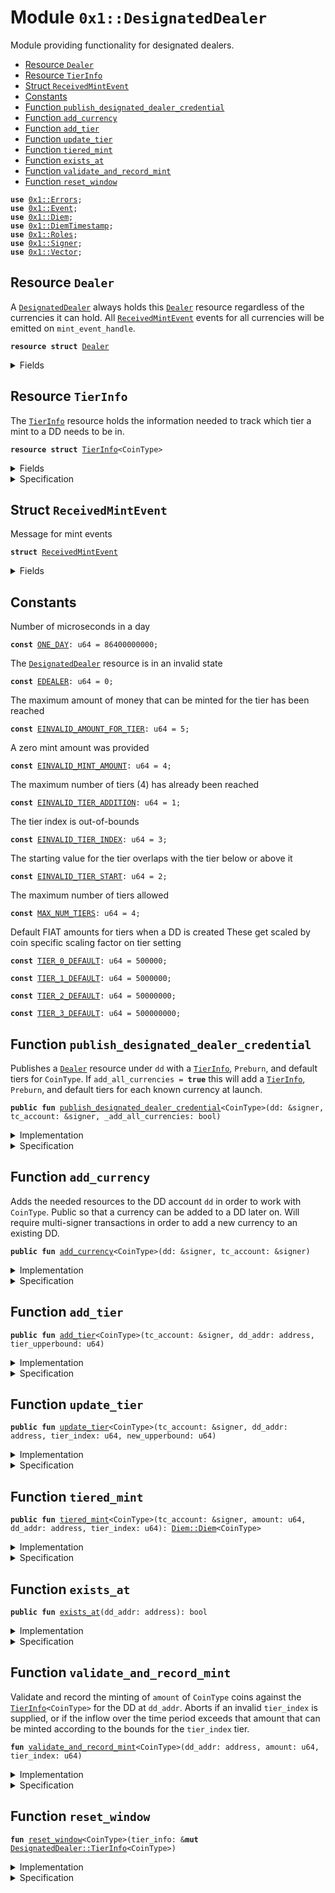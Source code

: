 
<a name="0x1_DesignatedDealer"></a>

# Module `0x1::DesignatedDealer`

Module providing functionality for designated dealers.


-  [Resource `Dealer`](#0x1_DesignatedDealer_Dealer)
-  [Resource `TierInfo`](#0x1_DesignatedDealer_TierInfo)
-  [Struct `ReceivedMintEvent`](#0x1_DesignatedDealer_ReceivedMintEvent)
-  [Constants](#@Constants_0)
-  [Function `publish_designated_dealer_credential`](#0x1_DesignatedDealer_publish_designated_dealer_credential)
-  [Function `add_currency`](#0x1_DesignatedDealer_add_currency)
-  [Function `add_tier`](#0x1_DesignatedDealer_add_tier)
-  [Function `update_tier`](#0x1_DesignatedDealer_update_tier)
-  [Function `tiered_mint`](#0x1_DesignatedDealer_tiered_mint)
-  [Function `exists_at`](#0x1_DesignatedDealer_exists_at)
-  [Function `validate_and_record_mint`](#0x1_DesignatedDealer_validate_and_record_mint)
-  [Function `reset_window`](#0x1_DesignatedDealer_reset_window)


<pre><code><b>use</b> <a href="Errors.md#0x1_Errors">0x1::Errors</a>;
<b>use</b> <a href="Event.md#0x1_Event">0x1::Event</a>;
<b>use</b> <a href="Diem.md#0x1_Diem">0x1::Diem</a>;
<b>use</b> <a href="DiemTimestamp.md#0x1_DiemTimestamp">0x1::DiemTimestamp</a>;
<b>use</b> <a href="Roles.md#0x1_Roles">0x1::Roles</a>;
<b>use</b> <a href="Signer.md#0x1_Signer">0x1::Signer</a>;
<b>use</b> <a href="Vector.md#0x1_Vector">0x1::Vector</a>;
</code></pre>



<a name="0x1_DesignatedDealer_Dealer"></a>

## Resource `Dealer`

A <code><a href="DesignatedDealer.md#0x1_DesignatedDealer">DesignatedDealer</a></code> always holds this <code><a href="DesignatedDealer.md#0x1_DesignatedDealer_Dealer">Dealer</a></code> resource regardless of the
currencies it can hold. All <code><a href="DesignatedDealer.md#0x1_DesignatedDealer_ReceivedMintEvent">ReceivedMintEvent</a></code> events for all
currencies will be emitted on <code>mint_event_handle</code>.


<pre><code><b>resource</b> <b>struct</b> <a href="DesignatedDealer.md#0x1_DesignatedDealer_Dealer">Dealer</a>
</code></pre>



<details>
<summary>Fields</summary>


<dl>
<dt>
<code>mint_event_handle: <a href="Event.md#0x1_Event_EventHandle">Event::EventHandle</a>&lt;<a href="DesignatedDealer.md#0x1_DesignatedDealer_ReceivedMintEvent">DesignatedDealer::ReceivedMintEvent</a>&gt;</code>
</dt>
<dd>
 Handle for mint events
</dd>
</dl>


</details>

<a name="0x1_DesignatedDealer_TierInfo"></a>

## Resource `TierInfo`

The <code><a href="DesignatedDealer.md#0x1_DesignatedDealer_TierInfo">TierInfo</a></code> resource holds the information needed to track which
tier a mint to a DD needs to be in.


<pre><code><b>resource</b> <b>struct</b> <a href="DesignatedDealer.md#0x1_DesignatedDealer_TierInfo">TierInfo</a>&lt;CoinType&gt;
</code></pre>



<details>
<summary>Fields</summary>


<dl>
<dt>
<code>window_start: u64</code>
</dt>
<dd>
 Time window start in microseconds
</dd>
<dt>
<code>window_inflow: u64</code>
</dt>
<dd>
 The minted inflow during this time window
</dd>
<dt>
<code>tiers: vector&lt;u64&gt;</code>
</dt>
<dd>
 0-indexed array of tier upperbounds
</dd>
</dl>


</details>

<details>
<summary>Specification</summary>


The number of tiers is limited.


<pre><code><b>invariant</b> len(tiers) &lt;= <a href="DesignatedDealer.md#0x1_DesignatedDealer_MAX_NUM_TIERS">MAX_NUM_TIERS</a>;
</code></pre>


Tiers are ordered.


<pre><code><b>invariant</b> <b>forall</b> i in 0..len(tiers), j in 0..len(tiers) <b>where</b> i &lt; j: tiers[i] &lt; tiers[j];
</code></pre>



</details>

<a name="0x1_DesignatedDealer_ReceivedMintEvent"></a>

## Struct `ReceivedMintEvent`

Message for mint events


<pre><code><b>struct</b> <a href="DesignatedDealer.md#0x1_DesignatedDealer_ReceivedMintEvent">ReceivedMintEvent</a>
</code></pre>



<details>
<summary>Fields</summary>


<dl>
<dt>
<code>currency_code: vector&lt;u8&gt;</code>
</dt>
<dd>
 The currency minted
</dd>
<dt>
<code>destination_address: address</code>
</dt>
<dd>
 The address that receives the mint
</dd>
<dt>
<code>amount: u64</code>
</dt>
<dd>
 The amount minted (in base units of <code>currency_code</code>)
</dd>
</dl>


</details>

<a name="@Constants_0"></a>

## Constants


<a name="0x1_DesignatedDealer_ONE_DAY"></a>

Number of microseconds in a day


<pre><code><b>const</b> <a href="DesignatedDealer.md#0x1_DesignatedDealer_ONE_DAY">ONE_DAY</a>: u64 = 86400000000;
</code></pre>



<a name="0x1_DesignatedDealer_EDEALER"></a>

The <code><a href="DesignatedDealer.md#0x1_DesignatedDealer">DesignatedDealer</a></code> resource is in an invalid state


<pre><code><b>const</b> <a href="DesignatedDealer.md#0x1_DesignatedDealer_EDEALER">EDEALER</a>: u64 = 0;
</code></pre>



<a name="0x1_DesignatedDealer_EINVALID_AMOUNT_FOR_TIER"></a>

The maximum amount of money that can be minted for the tier has been reached


<pre><code><b>const</b> <a href="DesignatedDealer.md#0x1_DesignatedDealer_EINVALID_AMOUNT_FOR_TIER">EINVALID_AMOUNT_FOR_TIER</a>: u64 = 5;
</code></pre>



<a name="0x1_DesignatedDealer_EINVALID_MINT_AMOUNT"></a>

A zero mint amount was provided


<pre><code><b>const</b> <a href="DesignatedDealer.md#0x1_DesignatedDealer_EINVALID_MINT_AMOUNT">EINVALID_MINT_AMOUNT</a>: u64 = 4;
</code></pre>



<a name="0x1_DesignatedDealer_EINVALID_TIER_ADDITION"></a>

The maximum number of tiers (4) has already been reached


<pre><code><b>const</b> <a href="DesignatedDealer.md#0x1_DesignatedDealer_EINVALID_TIER_ADDITION">EINVALID_TIER_ADDITION</a>: u64 = 1;
</code></pre>



<a name="0x1_DesignatedDealer_EINVALID_TIER_INDEX"></a>

The tier index is out-of-bounds


<pre><code><b>const</b> <a href="DesignatedDealer.md#0x1_DesignatedDealer_EINVALID_TIER_INDEX">EINVALID_TIER_INDEX</a>: u64 = 3;
</code></pre>



<a name="0x1_DesignatedDealer_EINVALID_TIER_START"></a>

The starting value for the tier overlaps with the tier below or above it


<pre><code><b>const</b> <a href="DesignatedDealer.md#0x1_DesignatedDealer_EINVALID_TIER_START">EINVALID_TIER_START</a>: u64 = 2;
</code></pre>



<a name="0x1_DesignatedDealer_MAX_NUM_TIERS"></a>

The maximum number of tiers allowed


<pre><code><b>const</b> <a href="DesignatedDealer.md#0x1_DesignatedDealer_MAX_NUM_TIERS">MAX_NUM_TIERS</a>: u64 = 4;
</code></pre>



<a name="0x1_DesignatedDealer_TIER_0_DEFAULT"></a>

Default FIAT amounts for tiers when a DD is created
These get scaled by coin specific scaling factor on tier setting


<pre><code><b>const</b> <a href="DesignatedDealer.md#0x1_DesignatedDealer_TIER_0_DEFAULT">TIER_0_DEFAULT</a>: u64 = 500000;
</code></pre>



<a name="0x1_DesignatedDealer_TIER_1_DEFAULT"></a>



<pre><code><b>const</b> <a href="DesignatedDealer.md#0x1_DesignatedDealer_TIER_1_DEFAULT">TIER_1_DEFAULT</a>: u64 = 5000000;
</code></pre>



<a name="0x1_DesignatedDealer_TIER_2_DEFAULT"></a>



<pre><code><b>const</b> <a href="DesignatedDealer.md#0x1_DesignatedDealer_TIER_2_DEFAULT">TIER_2_DEFAULT</a>: u64 = 50000000;
</code></pre>



<a name="0x1_DesignatedDealer_TIER_3_DEFAULT"></a>



<pre><code><b>const</b> <a href="DesignatedDealer.md#0x1_DesignatedDealer_TIER_3_DEFAULT">TIER_3_DEFAULT</a>: u64 = 500000000;
</code></pre>



<a name="0x1_DesignatedDealer_publish_designated_dealer_credential"></a>

## Function `publish_designated_dealer_credential`

Publishes a <code><a href="DesignatedDealer.md#0x1_DesignatedDealer_Dealer">Dealer</a></code> resource under <code>dd</code> with a <code><a href="DesignatedDealer.md#0x1_DesignatedDealer_TierInfo">TierInfo</a></code>, <code>Preburn</code>, and default tiers for <code>CoinType</code>.
If <code>add_all_currencies = <b>true</b></code> this will add a <code><a href="DesignatedDealer.md#0x1_DesignatedDealer_TierInfo">TierInfo</a></code>, <code>Preburn</code>,
and default tiers for each known currency at launch.


<pre><code><b>public</b> <b>fun</b> <a href="DesignatedDealer.md#0x1_DesignatedDealer_publish_designated_dealer_credential">publish_designated_dealer_credential</a>&lt;CoinType&gt;(dd: &signer, tc_account: &signer, _add_all_currencies: bool)
</code></pre>



<details>
<summary>Implementation</summary>


<pre><code><b>public</b> <b>fun</b> <a href="DesignatedDealer.md#0x1_DesignatedDealer_publish_designated_dealer_credential">publish_designated_dealer_credential</a>&lt;CoinType&gt;(
    dd: &signer,
    tc_account: &signer,
    _add_all_currencies: bool,
)  {
    <a href="Roles.md#0x1_Roles_assert_diem_root">Roles::assert_diem_root</a>(tc_account);
    <a href="Roles.md#0x1_Roles_assert_designated_dealer">Roles::assert_designated_dealer</a>(dd);
    <b>assert</b>(!<b>exists</b>&lt;<a href="DesignatedDealer.md#0x1_DesignatedDealer_Dealer">Dealer</a>&gt;(<a href="Signer.md#0x1_Signer_address_of">Signer::address_of</a>(dd)), <a href="Errors.md#0x1_Errors_already_published">Errors::already_published</a>(<a href="DesignatedDealer.md#0x1_DesignatedDealer_EDEALER">EDEALER</a>));
    move_to(dd, <a href="DesignatedDealer.md#0x1_DesignatedDealer_Dealer">Dealer</a> { mint_event_handle: <a href="Event.md#0x1_Event_new_event_handle">Event::new_event_handle</a>&lt;<a href="DesignatedDealer.md#0x1_DesignatedDealer_ReceivedMintEvent">ReceivedMintEvent</a>&gt;(dd) });
    // <b>if</b> (add_all_currencies) {
    //     <a href="DesignatedDealer.md#0x1_DesignatedDealer_add_currency">add_currency</a>&lt;<a href="GAS.md#0x1_GAS">GAS</a>&gt;(dd, tc_account);
    // } <b>else</b> {
    //     <a href="DesignatedDealer.md#0x1_DesignatedDealer_add_currency">add_currency</a>&lt;CoinType&gt;(dd, tc_account);
    // };
}
</code></pre>



</details>

<details>
<summary>Specification</summary>



<pre><code><b>pragma</b> opaque;
<a name="0x1_DesignatedDealer_dd_addr$10"></a>
<b>let</b> dd_addr = <a href="Signer.md#0x1_Signer_spec_address_of">Signer::spec_address_of</a>(dd);
<b>include</b> <a href="Roles.md#0x1_Roles_AbortsIfNotTreasuryCompliance">Roles::AbortsIfNotTreasuryCompliance</a>{account: tc_account};
<b>include</b> <a href="Roles.md#0x1_Roles_AbortsIfNotDesignatedDealer">Roles::AbortsIfNotDesignatedDealer</a>{account: dd};
<b>aborts_if</b> <b>exists</b>&lt;<a href="DesignatedDealer.md#0x1_DesignatedDealer_Dealer">Dealer</a>&gt;(dd_addr) <b>with</b> <a href="Errors.md#0x1_Errors_ALREADY_PUBLISHED">Errors::ALREADY_PUBLISHED</a>;
<b>modifies</b> <b>global</b>&lt;<a href="DesignatedDealer.md#0x1_DesignatedDealer_Dealer">Dealer</a>&gt;(dd_addr);
<b>ensures</b> <b>exists</b>&lt;<a href="DesignatedDealer.md#0x1_DesignatedDealer_Dealer">Dealer</a>&gt;(dd_addr);
</code></pre>



</details>

<a name="0x1_DesignatedDealer_add_currency"></a>

## Function `add_currency`

Adds the needed resources to the DD account <code>dd</code> in order to work with <code>CoinType</code>.
Public so that a currency can be added to a DD later on. Will require
multi-signer transactions in order to add a new currency to an existing DD.


<pre><code><b>public</b> <b>fun</b> <a href="DesignatedDealer.md#0x1_DesignatedDealer_add_currency">add_currency</a>&lt;CoinType&gt;(dd: &signer, tc_account: &signer)
</code></pre>



<details>
<summary>Implementation</summary>


<pre><code><b>public</b> <b>fun</b> <a href="DesignatedDealer.md#0x1_DesignatedDealer_add_currency">add_currency</a>&lt;CoinType&gt;(dd: &signer, tc_account: &signer)
<b>acquires</b> <a href="DesignatedDealer.md#0x1_DesignatedDealer_TierInfo">TierInfo</a> {
    <a href="Roles.md#0x1_Roles_assert_diem_root">Roles::assert_diem_root</a>(tc_account);
    <b>let</b> dd_addr = <a href="Signer.md#0x1_Signer_address_of">Signer::address_of</a>(dd);
    <b>assert</b>(<a href="DesignatedDealer.md#0x1_DesignatedDealer_exists_at">exists_at</a>(dd_addr), <a href="Errors.md#0x1_Errors_not_published">Errors::not_published</a>(<a href="DesignatedDealer.md#0x1_DesignatedDealer_EDEALER">EDEALER</a>));
    <a href="Diem.md#0x1_Diem_publish_preburn_to_account">Diem::publish_preburn_to_account</a>&lt;CoinType&gt;(dd, tc_account);
    <b>assert</b>(!<b>exists</b>&lt;<a href="DesignatedDealer.md#0x1_DesignatedDealer_TierInfo">TierInfo</a>&lt;CoinType&gt;&gt;(dd_addr), <a href="Errors.md#0x1_Errors_already_published">Errors::already_published</a>(<a href="DesignatedDealer.md#0x1_DesignatedDealer_EDEALER">EDEALER</a>));
    move_to(dd, <a href="DesignatedDealer.md#0x1_DesignatedDealer_TierInfo">TierInfo</a>&lt;CoinType&gt; {
        window_start: <a href="DiemTimestamp.md#0x1_DiemTimestamp_now_microseconds">DiemTimestamp::now_microseconds</a>(),
        window_inflow: 0,
        tiers: <a href="Vector.md#0x1_Vector_empty">Vector::empty</a>(),
    });
    // Add tier amounts in base_units of CoinType
    <b>let</b> coin_scaling_factor = <a href="Diem.md#0x1_Diem_scaling_factor">Diem::scaling_factor</a>&lt;CoinType&gt;();
    <a href="DesignatedDealer.md#0x1_DesignatedDealer_add_tier">add_tier</a>&lt;CoinType&gt;(tc_account, dd_addr, <a href="DesignatedDealer.md#0x1_DesignatedDealer_TIER_0_DEFAULT">TIER_0_DEFAULT</a> * coin_scaling_factor);
    <a href="DesignatedDealer.md#0x1_DesignatedDealer_add_tier">add_tier</a>&lt;CoinType&gt;(tc_account, dd_addr, <a href="DesignatedDealer.md#0x1_DesignatedDealer_TIER_1_DEFAULT">TIER_1_DEFAULT</a> * coin_scaling_factor);
    <a href="DesignatedDealer.md#0x1_DesignatedDealer_add_tier">add_tier</a>&lt;CoinType&gt;(tc_account, dd_addr, <a href="DesignatedDealer.md#0x1_DesignatedDealer_TIER_2_DEFAULT">TIER_2_DEFAULT</a> * coin_scaling_factor);
    <a href="DesignatedDealer.md#0x1_DesignatedDealer_add_tier">add_tier</a>&lt;CoinType&gt;(tc_account, dd_addr, <a href="DesignatedDealer.md#0x1_DesignatedDealer_TIER_3_DEFAULT">TIER_3_DEFAULT</a> * coin_scaling_factor);
}
</code></pre>



</details>

<details>
<summary>Specification</summary>



<pre><code><b>pragma</b> opaque;
<a name="0x1_DesignatedDealer_dd_addr$11"></a>
<b>let</b> dd_addr = <a href="Signer.md#0x1_Signer_spec_address_of">Signer::spec_address_of</a>(dd);
<b>include</b> <a href="Roles.md#0x1_Roles_AbortsIfNotTreasuryCompliance">Roles::AbortsIfNotTreasuryCompliance</a>{account: tc_account};
<b>include</b> <a href="Roles.md#0x1_Roles_AbortsIfNotDesignatedDealer">Roles::AbortsIfNotDesignatedDealer</a>{account: dd};
<b>include</b> <a href="DesignatedDealer.md#0x1_DesignatedDealer_AbortsIfNoDealer">AbortsIfNoDealer</a>{dd_addr: dd_addr};
<b>include</b> <a href="DesignatedDealer.md#0x1_DesignatedDealer_AddCurrencyAbortsIf">AddCurrencyAbortsIf</a>&lt;CoinType&gt;{dd_addr: dd_addr};
<b>modifies</b> <b>global</b>&lt;<a href="Diem.md#0x1_Diem_Preburn">Diem::Preburn</a>&lt;CoinType&gt;&gt;(dd_addr);
<b>modifies</b> <b>global</b>&lt;<a href="DesignatedDealer.md#0x1_DesignatedDealer_TierInfo">TierInfo</a>&lt;CoinType&gt;&gt;(dd_addr);
<b>ensures</b> <b>exists</b>&lt;<a href="DesignatedDealer.md#0x1_DesignatedDealer_TierInfo">TierInfo</a>&lt;CoinType&gt;&gt;(dd_addr);
<b>ensures</b> <b>global</b>&lt;<a href="DesignatedDealer.md#0x1_DesignatedDealer_TierInfo">TierInfo</a>&lt;CoinType&gt;&gt;(dd_addr) ==
    <a href="DesignatedDealer.md#0x1_DesignatedDealer_TierInfo">TierInfo</a>&lt;CoinType&gt; {
        window_start: <a href="DiemTimestamp.md#0x1_DiemTimestamp_spec_now_microseconds">DiemTimestamp::spec_now_microseconds</a>(),
        window_inflow: 0,
        tiers: <b>global</b>&lt;<a href="DesignatedDealer.md#0x1_DesignatedDealer_TierInfo">TierInfo</a>&lt;CoinType&gt;&gt;(dd_addr).tiers,
    };
<b>ensures</b> len(<b>global</b>&lt;<a href="DesignatedDealer.md#0x1_DesignatedDealer_TierInfo">TierInfo</a>&lt;CoinType&gt;&gt;(dd_addr).tiers) == <a href="DesignatedDealer.md#0x1_DesignatedDealer_MAX_NUM_TIERS">MAX_NUM_TIERS</a>;
</code></pre>




<a name="0x1_DesignatedDealer_AddCurrencyAbortsIf"></a>


<pre><code><b>schema</b> <a href="DesignatedDealer.md#0x1_DesignatedDealer_AddCurrencyAbortsIf">AddCurrencyAbortsIf</a>&lt;CoinType&gt; {
    dd_addr: address;
    <b>aborts_if</b> <b>exists</b>&lt;<a href="DesignatedDealer.md#0x1_DesignatedDealer_TierInfo">TierInfo</a>&lt;CoinType&gt;&gt;(dd_addr) <b>with</b> <a href="Errors.md#0x1_Errors_ALREADY_PUBLISHED">Errors::ALREADY_PUBLISHED</a>;
    <b>include</b> <a href="Diem.md#0x1_Diem_AbortsIfNoCurrency">Diem::AbortsIfNoCurrency</a>&lt;CoinType&gt;;
    <b>aborts_if</b> <a href="Diem.md#0x1_Diem_is_synthetic_currency">Diem::is_synthetic_currency</a>&lt;CoinType&gt;() <b>with</b> <a href="Errors.md#0x1_Errors_INVALID_ARGUMENT">Errors::INVALID_ARGUMENT</a>;
    <b>aborts_if</b> <b>exists</b>&lt;<a href="Diem.md#0x1_Diem_Preburn">Diem::Preburn</a>&lt;CoinType&gt;&gt;(dd_addr) <b>with</b> <a href="Errors.md#0x1_Errors_ALREADY_PUBLISHED">Errors::ALREADY_PUBLISHED</a>;
    <b>include</b> <a href="DiemTimestamp.md#0x1_DiemTimestamp_AbortsIfNotOperating">DiemTimestamp::AbortsIfNotOperating</a>;
}
</code></pre>



</details>

<a name="0x1_DesignatedDealer_add_tier"></a>

## Function `add_tier`



<pre><code><b>public</b> <b>fun</b> <a href="DesignatedDealer.md#0x1_DesignatedDealer_add_tier">add_tier</a>&lt;CoinType&gt;(tc_account: &signer, dd_addr: address, tier_upperbound: u64)
</code></pre>



<details>
<summary>Implementation</summary>


<pre><code><b>public</b> <b>fun</b> <a href="DesignatedDealer.md#0x1_DesignatedDealer_add_tier">add_tier</a>&lt;CoinType&gt;(
    tc_account: &signer,
    dd_addr: address,
    tier_upperbound: u64
) <b>acquires</b> <a href="DesignatedDealer.md#0x1_DesignatedDealer_TierInfo">TierInfo</a> {
    <a href="Roles.md#0x1_Roles_assert_diem_root">Roles::assert_diem_root</a>(tc_account);
    <b>assert</b>(<b>exists</b>&lt;<a href="DesignatedDealer.md#0x1_DesignatedDealer_TierInfo">TierInfo</a>&lt;CoinType&gt;&gt;(dd_addr), <a href="Errors.md#0x1_Errors_not_published">Errors::not_published</a>(<a href="DesignatedDealer.md#0x1_DesignatedDealer_EDEALER">EDEALER</a>));
    <b>let</b> tiers = &<b>mut</b> borrow_global_mut&lt;<a href="DesignatedDealer.md#0x1_DesignatedDealer_TierInfo">TierInfo</a>&lt;CoinType&gt;&gt;(dd_addr).tiers;
    <b>let</b> number_of_tiers = <a href="Vector.md#0x1_Vector_length">Vector::length</a>(tiers);
    <b>assert</b>(number_of_tiers + 1 &lt;= <a href="DesignatedDealer.md#0x1_DesignatedDealer_MAX_NUM_TIERS">MAX_NUM_TIERS</a>, <a href="Errors.md#0x1_Errors_invalid_argument">Errors::invalid_argument</a>(<a href="DesignatedDealer.md#0x1_DesignatedDealer_EINVALID_TIER_ADDITION">EINVALID_TIER_ADDITION</a>));
    <b>if</b> (number_of_tiers &gt; 0) {
        <b>let</b> last_tier = *<a href="Vector.md#0x1_Vector_borrow">Vector::borrow</a>(tiers, number_of_tiers - 1);
        <b>assert</b>(last_tier &lt; tier_upperbound, <a href="Errors.md#0x1_Errors_invalid_argument">Errors::invalid_argument</a>(<a href="DesignatedDealer.md#0x1_DesignatedDealer_EINVALID_TIER_START">EINVALID_TIER_START</a>));
    };
    <a href="Vector.md#0x1_Vector_push_back">Vector::push_back</a>(tiers, tier_upperbound);
}
</code></pre>



</details>

<details>
<summary>Specification</summary>



<pre><code><b>pragma</b> opaque;
<b>include</b> <a href="Roles.md#0x1_Roles_AbortsIfNotTreasuryCompliance">Roles::AbortsIfNotTreasuryCompliance</a>{account: tc_account};
<b>include</b> <a href="DesignatedDealer.md#0x1_DesignatedDealer_AbortsIfNoTierInfo">AbortsIfNoTierInfo</a>&lt;CoinType&gt;;
<a name="0x1_DesignatedDealer_tier_info$12"></a>
<b>let</b> tier_info = <b>global</b>&lt;<a href="DesignatedDealer.md#0x1_DesignatedDealer_TierInfo">TierInfo</a>&lt;CoinType&gt;&gt;(dd_addr);
<a name="0x1_DesignatedDealer_number_of_tiers$13"></a>
<b>let</b> number_of_tiers = len(tier_info.tiers);
<b>aborts_if</b> number_of_tiers == <a href="DesignatedDealer.md#0x1_DesignatedDealer_MAX_NUM_TIERS">MAX_NUM_TIERS</a> <b>with</b> <a href="Errors.md#0x1_Errors_INVALID_ARGUMENT">Errors::INVALID_ARGUMENT</a>;
<b>aborts_if</b> number_of_tiers &gt; 0 && tier_info.tiers[number_of_tiers - 1] &gt;= tier_upperbound <b>with</b> <a href="Errors.md#0x1_Errors_INVALID_ARGUMENT">Errors::INVALID_ARGUMENT</a>;
<b>modifies</b> <b>global</b>&lt;<a href="DesignatedDealer.md#0x1_DesignatedDealer_TierInfo">TierInfo</a>&lt;CoinType&gt;&gt;(dd_addr);
<b>ensures</b> <b>exists</b>&lt;<a href="DesignatedDealer.md#0x1_DesignatedDealer_TierInfo">TierInfo</a>&lt;CoinType&gt;&gt;(dd_addr);
<b>ensures</b> <b>global</b>&lt;<a href="DesignatedDealer.md#0x1_DesignatedDealer_TierInfo">TierInfo</a>&lt;CoinType&gt;&gt;(dd_addr) ==
    <a href="DesignatedDealer.md#0x1_DesignatedDealer_TierInfo">TierInfo</a>&lt;CoinType&gt; {
        window_start: <b>old</b>(<b>global</b>&lt;<a href="DesignatedDealer.md#0x1_DesignatedDealer_TierInfo">TierInfo</a>&lt;CoinType&gt;&gt;(dd_addr)).window_start,
        window_inflow: <b>old</b>(<b>global</b>&lt;<a href="DesignatedDealer.md#0x1_DesignatedDealer_TierInfo">TierInfo</a>&lt;CoinType&gt;&gt;(dd_addr)).window_inflow,
        tiers: concat_vector(<b>old</b>(<b>global</b>&lt;<a href="DesignatedDealer.md#0x1_DesignatedDealer_TierInfo">TierInfo</a>&lt;CoinType&gt;&gt;(dd_addr)).tiers, singleton_vector(tier_upperbound)),
    };
</code></pre>




<a name="0x1_DesignatedDealer_AbortsIfNoTierInfo"></a>


<pre><code><b>schema</b> <a href="DesignatedDealer.md#0x1_DesignatedDealer_AbortsIfNoTierInfo">AbortsIfNoTierInfo</a>&lt;CoinType&gt; {
    dd_addr: address;
    <b>aborts_if</b> !<b>exists</b>&lt;<a href="DesignatedDealer.md#0x1_DesignatedDealer_TierInfo">TierInfo</a>&lt;CoinType&gt;&gt;(dd_addr) <b>with</b> <a href="Errors.md#0x1_Errors_NOT_PUBLISHED">Errors::NOT_PUBLISHED</a>;
}
</code></pre>



</details>

<a name="0x1_DesignatedDealer_update_tier"></a>

## Function `update_tier`



<pre><code><b>public</b> <b>fun</b> <a href="DesignatedDealer.md#0x1_DesignatedDealer_update_tier">update_tier</a>&lt;CoinType&gt;(tc_account: &signer, dd_addr: address, tier_index: u64, new_upperbound: u64)
</code></pre>



<details>
<summary>Implementation</summary>


<pre><code><b>public</b> <b>fun</b> <a href="DesignatedDealer.md#0x1_DesignatedDealer_update_tier">update_tier</a>&lt;CoinType&gt;(
    tc_account: &signer,
    dd_addr: address,
    tier_index: u64,
    new_upperbound: u64
) <b>acquires</b> <a href="DesignatedDealer.md#0x1_DesignatedDealer_TierInfo">TierInfo</a> {
    <a href="Roles.md#0x1_Roles_assert_diem_root">Roles::assert_diem_root</a>(tc_account);
    <b>assert</b>(<b>exists</b>&lt;<a href="DesignatedDealer.md#0x1_DesignatedDealer_TierInfo">TierInfo</a>&lt;CoinType&gt;&gt;(dd_addr), <a href="Errors.md#0x1_Errors_not_published">Errors::not_published</a>(<a href="DesignatedDealer.md#0x1_DesignatedDealer_EDEALER">EDEALER</a>));
    <b>let</b> tiers = &<b>mut</b> borrow_global_mut&lt;<a href="DesignatedDealer.md#0x1_DesignatedDealer_TierInfo">TierInfo</a>&lt;CoinType&gt;&gt;(dd_addr).tiers;
    <b>let</b> number_of_tiers = <a href="Vector.md#0x1_Vector_length">Vector::length</a>(tiers);
    <b>assert</b>(tier_index &lt; number_of_tiers, <a href="Errors.md#0x1_Errors_invalid_argument">Errors::invalid_argument</a>(<a href="DesignatedDealer.md#0x1_DesignatedDealer_EINVALID_TIER_INDEX">EINVALID_TIER_INDEX</a>));
    // Make sure that this new start for the tier is consistent <b>with</b> the tier above and below it.
    <b>let</b> tier = <a href="Vector.md#0x1_Vector_borrow">Vector::borrow</a>(tiers, tier_index);
    <b>if</b> (*tier == new_upperbound) <b>return</b>;
    <b>if</b> (*tier &lt; new_upperbound) {
        <b>let</b> next_tier_index = tier_index + 1;
        <b>if</b> (next_tier_index &lt; number_of_tiers) {
            <b>assert</b>(
                new_upperbound &lt; *<a href="Vector.md#0x1_Vector_borrow">Vector::borrow</a>(tiers, next_tier_index),
                <a href="Errors.md#0x1_Errors_invalid_argument">Errors::invalid_argument</a>(<a href="DesignatedDealer.md#0x1_DesignatedDealer_EINVALID_TIER_START">EINVALID_TIER_START</a>)
            );
        };
    };
    <b>if</b> (*tier &gt; new_upperbound && tier_index &gt; 0) {
        <b>let</b> prev_tier_index = tier_index - 1;
        <b>assert</b>(
            new_upperbound &gt; *<a href="Vector.md#0x1_Vector_borrow">Vector::borrow</a>(tiers, prev_tier_index),
            <a href="Errors.md#0x1_Errors_invalid_argument">Errors::invalid_argument</a>(<a href="DesignatedDealer.md#0x1_DesignatedDealer_EINVALID_TIER_START">EINVALID_TIER_START</a>)
        );
    };
    *<a href="Vector.md#0x1_Vector_borrow_mut">Vector::borrow_mut</a>(tiers, tier_index) = new_upperbound;
}
</code></pre>



</details>

<details>
<summary>Specification</summary>



<pre><code><b>pragma</b> opaque;
<b>include</b> <a href="Roles.md#0x1_Roles_AbortsIfNotTreasuryCompliance">Roles::AbortsIfNotTreasuryCompliance</a>{account: tc_account};
<b>include</b> <a href="DesignatedDealer.md#0x1_DesignatedDealer_AbortsIfNoTierInfo">AbortsIfNoTierInfo</a>&lt;CoinType&gt;;
<a name="0x1_DesignatedDealer_tier_info$14"></a>
<b>let</b> tier_info = <b>global</b>&lt;<a href="DesignatedDealer.md#0x1_DesignatedDealer_TierInfo">TierInfo</a>&lt;CoinType&gt;&gt;(dd_addr);
<b>aborts_if</b> tier_index &gt;= len(tier_info.tiers) <b>with</b> <a href="Errors.md#0x1_Errors_INVALID_ARGUMENT">Errors::INVALID_ARGUMENT</a>;
<b>aborts_if</b> tier_index &gt; 0 && tier_info.tiers[tier_index - 1] &gt;= new_upperbound <b>with</b> <a href="Errors.md#0x1_Errors_INVALID_ARGUMENT">Errors::INVALID_ARGUMENT</a>;
<b>aborts_if</b> tier_index + 1 &lt; len(tier_info.tiers) && tier_info.tiers[tier_index + 1] &lt;= new_upperbound <b>with</b> <a href="Errors.md#0x1_Errors_INVALID_ARGUMENT">Errors::INVALID_ARGUMENT</a>;
<b>modifies</b> <b>global</b>&lt;<a href="DesignatedDealer.md#0x1_DesignatedDealer_TierInfo">TierInfo</a>&lt;CoinType&gt;&gt;(dd_addr);
<b>ensures</b> <b>exists</b>&lt;<a href="DesignatedDealer.md#0x1_DesignatedDealer_TierInfo">TierInfo</a>&lt;CoinType&gt;&gt;(dd_addr);
<b>ensures</b> <b>global</b>&lt;<a href="DesignatedDealer.md#0x1_DesignatedDealer_TierInfo">TierInfo</a>&lt;CoinType&gt;&gt;(dd_addr) ==
    <a href="DesignatedDealer.md#0x1_DesignatedDealer_TierInfo">TierInfo</a>&lt;CoinType&gt; {
        window_start: <b>old</b>(<b>global</b>&lt;<a href="DesignatedDealer.md#0x1_DesignatedDealer_TierInfo">TierInfo</a>&lt;CoinType&gt;&gt;(dd_addr)).window_start,
        window_inflow: <b>old</b>(<b>global</b>&lt;<a href="DesignatedDealer.md#0x1_DesignatedDealer_TierInfo">TierInfo</a>&lt;CoinType&gt;&gt;(dd_addr)).window_inflow,
        tiers: update_vector(<b>old</b>(<b>global</b>&lt;<a href="DesignatedDealer.md#0x1_DesignatedDealer_TierInfo">TierInfo</a>&lt;CoinType&gt;&gt;(dd_addr)).tiers, tier_index, new_upperbound),
    };
</code></pre>



</details>

<a name="0x1_DesignatedDealer_tiered_mint"></a>

## Function `tiered_mint`



<pre><code><b>public</b> <b>fun</b> <a href="DesignatedDealer.md#0x1_DesignatedDealer_tiered_mint">tiered_mint</a>&lt;CoinType&gt;(tc_account: &signer, amount: u64, dd_addr: address, tier_index: u64): <a href="Diem.md#0x1_Diem_Diem">Diem::Diem</a>&lt;CoinType&gt;
</code></pre>



<details>
<summary>Implementation</summary>


<pre><code><b>public</b> <b>fun</b> <a href="DesignatedDealer.md#0x1_DesignatedDealer_tiered_mint">tiered_mint</a>&lt;CoinType&gt;(
    tc_account: &signer,
    amount: u64,
    dd_addr: address,
    tier_index: u64,
): <a href="Diem.md#0x1_Diem_Diem">Diem::Diem</a>&lt;CoinType&gt; <b>acquires</b> <a href="DesignatedDealer.md#0x1_DesignatedDealer_Dealer">Dealer</a>, <a href="DesignatedDealer.md#0x1_DesignatedDealer_TierInfo">TierInfo</a> {
    <a href="Roles.md#0x1_Roles_assert_diem_root">Roles::assert_diem_root</a>(tc_account);
    <b>assert</b>(amount &gt; 0, <a href="Errors.md#0x1_Errors_invalid_argument">Errors::invalid_argument</a>(<a href="DesignatedDealer.md#0x1_DesignatedDealer_EINVALID_MINT_AMOUNT">EINVALID_MINT_AMOUNT</a>));
    <b>assert</b>(<a href="DesignatedDealer.md#0x1_DesignatedDealer_exists_at">exists_at</a>(dd_addr), <a href="Errors.md#0x1_Errors_not_published">Errors::not_published</a>(<a href="DesignatedDealer.md#0x1_DesignatedDealer_EDEALER">EDEALER</a>));
    <b>assert</b>(<b>exists</b>&lt;<a href="DesignatedDealer.md#0x1_DesignatedDealer_TierInfo">TierInfo</a>&lt;CoinType&gt;&gt;(dd_addr), <a href="Errors.md#0x1_Errors_not_published">Errors::not_published</a>(<a href="DesignatedDealer.md#0x1_DesignatedDealer_EDEALER">EDEALER</a>));

    <a href="DesignatedDealer.md#0x1_DesignatedDealer_validate_and_record_mint">validate_and_record_mint</a>&lt;CoinType&gt;(dd_addr, amount, tier_index);
    // Send <a href="DesignatedDealer.md#0x1_DesignatedDealer_ReceivedMintEvent">ReceivedMintEvent</a>
    <a href="Event.md#0x1_Event_emit_event">Event::emit_event</a>&lt;<a href="DesignatedDealer.md#0x1_DesignatedDealer_ReceivedMintEvent">ReceivedMintEvent</a>&gt;(
        &<b>mut</b> borrow_global_mut&lt;<a href="DesignatedDealer.md#0x1_DesignatedDealer_Dealer">Dealer</a>&gt;(dd_addr).mint_event_handle,
        <a href="DesignatedDealer.md#0x1_DesignatedDealer_ReceivedMintEvent">ReceivedMintEvent</a> {
            currency_code: <a href="Diem.md#0x1_Diem_currency_code">Diem::currency_code</a>&lt;CoinType&gt;(),
            destination_address: dd_addr,
            amount: amount,
        },
    );
    <a href="Diem.md#0x1_Diem_mint">Diem::mint</a>&lt;CoinType&gt;(tc_account, amount)
}
</code></pre>



</details>

<details>
<summary>Specification</summary>



<pre><code><b>pragma</b> opaque;
<b>include</b> <a href="DesignatedDealer.md#0x1_DesignatedDealer_TieredMintAbortsIf">TieredMintAbortsIf</a>&lt;CoinType&gt;;
<b>modifies</b> <b>global</b>&lt;<a href="Diem.md#0x1_Diem_CurrencyInfo">Diem::CurrencyInfo</a>&lt;CoinType&gt;&gt;(<a href="CoreAddresses.md#0x1_CoreAddresses_CURRENCY_INFO_ADDRESS">CoreAddresses::CURRENCY_INFO_ADDRESS</a>());
<b>ensures</b> <b>exists</b>&lt;<a href="Diem.md#0x1_Diem_CurrencyInfo">Diem::CurrencyInfo</a>&lt;CoinType&gt;&gt;(<a href="CoreAddresses.md#0x1_CoreAddresses_CURRENCY_INFO_ADDRESS">CoreAddresses::CURRENCY_INFO_ADDRESS</a>());
<b>modifies</b> <b>global</b>&lt;<a href="DesignatedDealer.md#0x1_DesignatedDealer_TierInfo">TierInfo</a>&lt;CoinType&gt;&gt;(dd_addr);
<b>ensures</b> <b>exists</b>&lt;<a href="DesignatedDealer.md#0x1_DesignatedDealer_TierInfo">TierInfo</a>&lt;CoinType&gt;&gt;(dd_addr);
<b>ensures</b> <b>global</b>&lt;<a href="DesignatedDealer.md#0x1_DesignatedDealer_TierInfo">TierInfo</a>&lt;CoinType&gt;&gt;(dd_addr).tiers == <b>old</b>(<b>global</b>&lt;<a href="DesignatedDealer.md#0x1_DesignatedDealer_TierInfo">TierInfo</a>&lt;CoinType&gt;&gt;(dd_addr).tiers);
<a name="0x1_DesignatedDealer_dealer$15"></a>
<b>let</b> dealer = <b>global</b>&lt;<a href="DesignatedDealer.md#0x1_DesignatedDealer_TierInfo">TierInfo</a>&lt;CoinType&gt;&gt;(dd_addr);
<a name="0x1_DesignatedDealer_current_time$16"></a>
<b>let</b> current_time = <a href="DiemTimestamp.md#0x1_DiemTimestamp_spec_now_microseconds">DiemTimestamp::spec_now_microseconds</a>();
<a name="0x1_DesignatedDealer_currency_info$17"></a>
<b>let</b> currency_info = <b>global</b>&lt;<a href="Diem.md#0x1_Diem_CurrencyInfo">Diem::CurrencyInfo</a>&lt;CoinType&gt;&gt;(<a href="CoreAddresses.md#0x1_CoreAddresses_CURRENCY_INFO_ADDRESS">CoreAddresses::CURRENCY_INFO_ADDRESS</a>());
<b>ensures</b> <b>old</b>(dealer.window_start) &lt;= dealer.window_start;
<b>ensures</b>
    dealer.window_start == current_time && dealer.window_inflow == amount ||
    (<b>old</b>(dealer.window_start) == dealer.window_start &&
        dealer.window_inflow == <b>old</b>(dealer.window_inflow) + amount);
<b>ensures</b> tier_index &lt; len(<b>old</b>(dealer).tiers);
<b>ensures</b> dealer.window_inflow &lt;= <b>old</b>(dealer).tiers[tier_index];
<b>ensures</b> result.value == amount;
<b>ensures</b> currency_info == update_field(<b>old</b>(currency_info), total_value, <b>old</b>(currency_info.total_value) + amount);
</code></pre>




<a name="0x1_DesignatedDealer_TieredMintAbortsIf"></a>


<pre><code><b>schema</b> <a href="DesignatedDealer.md#0x1_DesignatedDealer_TieredMintAbortsIf">TieredMintAbortsIf</a>&lt;CoinType&gt; {
    tc_account: signer;
    dd_addr: address;
    amount: u64;
    tier_index: u64;
    <b>include</b> <a href="Roles.md#0x1_Roles_AbortsIfNotTreasuryCompliance">Roles::AbortsIfNotTreasuryCompliance</a>{account: tc_account};
    <b>aborts_if</b> amount == 0 <b>with</b> <a href="Errors.md#0x1_Errors_INVALID_ARGUMENT">Errors::INVALID_ARGUMENT</a>;
    <b>include</b> <a href="DesignatedDealer.md#0x1_DesignatedDealer_AbortsIfNoDealer">AbortsIfNoDealer</a>;
    <b>include</b> <a href="DesignatedDealer.md#0x1_DesignatedDealer_AbortsIfNoTierInfo">AbortsIfNoTierInfo</a>&lt;CoinType&gt;;
    <a name="0x1_DesignatedDealer_tier_info$8"></a>
    <b>let</b> tier_info = <b>global</b>&lt;<a href="DesignatedDealer.md#0x1_DesignatedDealer_TierInfo">TierInfo</a>&lt;CoinType&gt;&gt;(dd_addr);
    <b>aborts_if</b> tier_index &gt;= len(tier_info.tiers) <b>with</b> <a href="Errors.md#0x1_Errors_INVALID_ARGUMENT">Errors::INVALID_ARGUMENT</a>;
    <a name="0x1_DesignatedDealer_new_amount$9"></a>
    <b>let</b> new_amount = <b>if</b> (<a href="DiemTimestamp.md#0x1_DiemTimestamp_spec_now_microseconds">DiemTimestamp::spec_now_microseconds</a>() &lt;= tier_info.window_start + <a href="DesignatedDealer.md#0x1_DesignatedDealer_ONE_DAY">ONE_DAY</a>) { tier_info.window_inflow + amount } <b>else</b> { amount };
    <b>aborts_if</b> new_amount &gt; tier_info.tiers[tier_index] <b>with</b> <a href="Errors.md#0x1_Errors_INVALID_ARGUMENT">Errors::INVALID_ARGUMENT</a>;
    <b>include</b> <a href="DiemTimestamp.md#0x1_DiemTimestamp_AbortsIfNotOperating">DiemTimestamp::AbortsIfNotOperating</a>;
    <b>aborts_if</b> !<b>exists</b>&lt;<a href="Diem.md#0x1_Diem_MintCapability">Diem::MintCapability</a>&lt;CoinType&gt;&gt;(<a href="Signer.md#0x1_Signer_spec_address_of">Signer::spec_address_of</a>(tc_account)) <b>with</b> <a href="Errors.md#0x1_Errors_REQUIRES_CAPABILITY">Errors::REQUIRES_CAPABILITY</a>;
    <b>include</b> <a href="Diem.md#0x1_Diem_MintAbortsIf">Diem::MintAbortsIf</a>&lt;CoinType&gt;{value: amount};
}
</code></pre>



</details>

<a name="0x1_DesignatedDealer_exists_at"></a>

## Function `exists_at`



<pre><code><b>public</b> <b>fun</b> <a href="DesignatedDealer.md#0x1_DesignatedDealer_exists_at">exists_at</a>(dd_addr: address): bool
</code></pre>



<details>
<summary>Implementation</summary>


<pre><code><b>public</b> <b>fun</b> <a href="DesignatedDealer.md#0x1_DesignatedDealer_exists_at">exists_at</a>(dd_addr: address): bool {
    <b>exists</b>&lt;<a href="DesignatedDealer.md#0x1_DesignatedDealer_Dealer">Dealer</a>&gt;(dd_addr)
}
</code></pre>



</details>

<details>
<summary>Specification</summary>



<pre><code><b>pragma</b> opaque;
<b>aborts_if</b> <b>false</b>;
<b>ensures</b> result == <b>exists</b>&lt;<a href="DesignatedDealer.md#0x1_DesignatedDealer_Dealer">Dealer</a>&gt;(dd_addr);
</code></pre>



</details>

<a name="0x1_DesignatedDealer_validate_and_record_mint"></a>

## Function `validate_and_record_mint`

Validate and record the minting of <code>amount</code> of <code>CoinType</code> coins against
the <code><a href="DesignatedDealer.md#0x1_DesignatedDealer_TierInfo">TierInfo</a>&lt;CoinType&gt;</code> for the DD at <code>dd_addr</code>. Aborts if an invalid
<code>tier_index</code> is supplied, or if the inflow over the time period exceeds
that amount that can be minted according to the bounds for the <code>tier_index</code> tier.


<pre><code><b>fun</b> <a href="DesignatedDealer.md#0x1_DesignatedDealer_validate_and_record_mint">validate_and_record_mint</a>&lt;CoinType&gt;(dd_addr: address, amount: u64, tier_index: u64)
</code></pre>



<details>
<summary>Implementation</summary>


<pre><code><b>fun</b> <a href="DesignatedDealer.md#0x1_DesignatedDealer_validate_and_record_mint">validate_and_record_mint</a>&lt;CoinType&gt;(dd_addr: address, amount: u64, tier_index: u64)
<b>acquires</b> <a href="DesignatedDealer.md#0x1_DesignatedDealer_TierInfo">TierInfo</a> {
    <b>let</b> tier_info = borrow_global_mut&lt;<a href="DesignatedDealer.md#0x1_DesignatedDealer_TierInfo">TierInfo</a>&lt;CoinType&gt;&gt;(dd_addr);
    <a href="DesignatedDealer.md#0x1_DesignatedDealer_reset_window">reset_window</a>(tier_info);
    <b>let</b> cur_inflow = tier_info.window_inflow;
    <b>let</b> tiers = &tier_info.tiers;
    <b>let</b> number_of_tiers = <a href="Vector.md#0x1_Vector_length">Vector::length</a>(tiers);
    <b>assert</b>(tier_index &lt; number_of_tiers, <a href="Errors.md#0x1_Errors_invalid_argument">Errors::invalid_argument</a>(<a href="DesignatedDealer.md#0x1_DesignatedDealer_EINVALID_TIER_INDEX">EINVALID_TIER_INDEX</a>));
    <b>let</b> tier_upperbound: u64 = *<a href="Vector.md#0x1_Vector_borrow">Vector::borrow</a>(tiers, tier_index);
    <b>assert</b>(amount &lt;= tier_upperbound, <a href="Errors.md#0x1_Errors_invalid_argument">Errors::invalid_argument</a>(<a href="DesignatedDealer.md#0x1_DesignatedDealer_EINVALID_AMOUNT_FOR_TIER">EINVALID_AMOUNT_FOR_TIER</a>));
    <b>assert</b>(cur_inflow &lt;= tier_upperbound - amount, <a href="Errors.md#0x1_Errors_invalid_argument">Errors::invalid_argument</a>(<a href="DesignatedDealer.md#0x1_DesignatedDealer_EINVALID_AMOUNT_FOR_TIER">EINVALID_AMOUNT_FOR_TIER</a>));
    tier_info.window_inflow = cur_inflow + amount;
}
</code></pre>



</details>

<details>
<summary>Specification</summary>



<pre><code><b>modifies</b> <b>global</b>&lt;<a href="DesignatedDealer.md#0x1_DesignatedDealer_TierInfo">TierInfo</a>&lt;CoinType&gt;&gt;(dd_addr);
</code></pre>



</details>

<a name="0x1_DesignatedDealer_reset_window"></a>

## Function `reset_window`



<pre><code><b>fun</b> <a href="DesignatedDealer.md#0x1_DesignatedDealer_reset_window">reset_window</a>&lt;CoinType&gt;(tier_info: &<b>mut</b> <a href="DesignatedDealer.md#0x1_DesignatedDealer_TierInfo">DesignatedDealer::TierInfo</a>&lt;CoinType&gt;)
</code></pre>



<details>
<summary>Implementation</summary>


<pre><code><b>fun</b> <a href="DesignatedDealer.md#0x1_DesignatedDealer_reset_window">reset_window</a>&lt;CoinType&gt;(tier_info: &<b>mut</b> <a href="DesignatedDealer.md#0x1_DesignatedDealer_TierInfo">TierInfo</a>&lt;CoinType&gt;) {
    <b>let</b> current_time = <a href="DiemTimestamp.md#0x1_DiemTimestamp_now_microseconds">DiemTimestamp::now_microseconds</a>();
    <b>if</b> (current_time &gt; <a href="DesignatedDealer.md#0x1_DesignatedDealer_ONE_DAY">ONE_DAY</a> && current_time - <a href="DesignatedDealer.md#0x1_DesignatedDealer_ONE_DAY">ONE_DAY</a> &gt; tier_info.window_start) {
        tier_info.window_start = current_time;
        tier_info.window_inflow = 0;
    }
}
</code></pre>



</details>

<details>
<summary>Specification</summary>



<pre><code><b>pragma</b> opaque;
<b>include</b> <a href="DiemTimestamp.md#0x1_DiemTimestamp_AbortsIfNotOperating">DiemTimestamp::AbortsIfNotOperating</a>;
<a name="0x1_DesignatedDealer_current_time$18"></a>
<b>let</b> current_time = <a href="DiemTimestamp.md#0x1_DiemTimestamp_spec_now_microseconds">DiemTimestamp::spec_now_microseconds</a>();
<b>ensures</b>
    <b>if</b> (current_time &gt; <a href="DesignatedDealer.md#0x1_DesignatedDealer_ONE_DAY">ONE_DAY</a> && current_time - <a href="DesignatedDealer.md#0x1_DesignatedDealer_ONE_DAY">ONE_DAY</a> &gt; <b>old</b>(tier_info).window_start)
        tier_info == update_field(update_field(<b>old</b>(tier_info),
            window_start, current_time),
            window_inflow, 0)
    <b>else</b>
        tier_info == <b>old</b>(tier_info);
</code></pre>



</details>


[//]: # ("File containing references which can be used from documentation")
[ACCESS_CONTROL]: https://github.com/diem/lip/blob/master/lips/lip-2.md
[ROLE]: https://github.com/diem/lip/blob/master/lips/lip-2.md#roles
[PERMISSION]: https://github.com/diem/lip/blob/master/lips/lip-2.md#permissions
